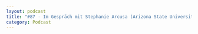 ```yaml
---
layout: podcast
title: "#87 - Im Gespräch mit Stephanie Arcusa (Arizona State University) über Probleme beim Carbon Offset (Englisch)."
category: Podcast
---
```


<p><script class="podigee-podcast-player" src="https://cdn.podigee.com/podcast-player/javascripts/podigee-podcast-player.js" data-configuration="https://interviews-4-future.podigee.io/87-i4f/embed?context=external"></script></p>

